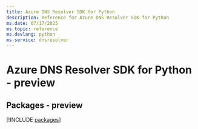 ```yaml
---
title: Azure DNS Resolver SDK for Python
description: Reference for Azure DNS Resolver SDK for Python
ms.date: 07/17/2025
ms.topic: reference
ms.devlang: python
ms.service: dnsresolver
---
```

# Azure DNS Resolver SDK for Python - preview
## Packages - preview
[!INCLUDE [packages](dns-resolver-index.md)]